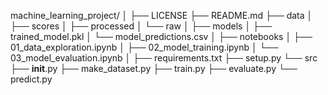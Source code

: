 machine_learning_project/
│
├── LICENSE
├── README.md
├── data
│   ├── scores
│   ├── processed
│   └── raw
│
├── models
│   ├── trained_model.pkl
│   └── model_predictions.csv
│
├── notebooks
│   ├── 01_data_exploration.ipynb
│   ├── 02_model_training.ipynb
│   └── 03_model_evaluation.ipynb
│
├── requirements.txt
├── setup.py
└── src
    ├── __init__.py
    ├── make_dataset.py
    ├── train.py
    ├── evaluate.py
    └── predict.py